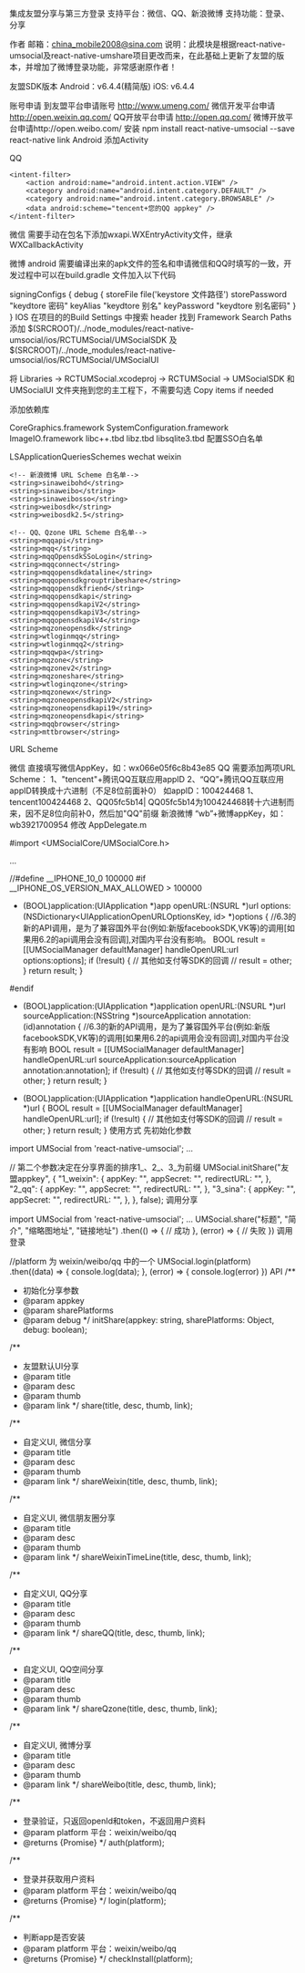 集成友盟分享与第三方登录
支持平台：微信、QQ、新浪微博
支持功能：登录、分享

作者
邮箱：china_mobile2008@sina.com
说明：此模块是根据react-native-umsocial及react-native-umshare项目更改而来，在此基础上更新了友盟的版本，并增加了微博登录功能，非常感谢原作者！

友盟SDK版本
Android：v6.4.4(精简版)
iOS: v6.4.4

账号申请
到友盟平台申请账号 http://www.umeng.com/
微信开发平台申请 http://open.weixin.qq.com/
QQ开放平台申请 http://open.qq.com/
微博开放平台申请http://open.weibo.com/
安装
npm install react-native-umsocial --save
react-native link
Android
添加Activity

QQ
<activity
    android:name="com.umeng.qq.tencent.AuthActivity"
    android:launchMode="singleTask"
    android:noHistory="true" >

    <intent-filter>
        <action android:name="android.intent.action.VIEW" />
        <category android:name="android.intent.category.DEFAULT" />
        <category android:name="android.intent.category.BROWSABLE" />
        <data android:scheme="tencent+您的QQ appkey" />
    </intent-filter>
</activity>

<activity
    android:name="com.umeng.qq.tencent.AssistActivity"
    android:screenOrientation="portrait"
    android:theme="@android:style/Theme.Translucent.NoTitleBar"
    android:configChanges="orientation|keyboardHidden|screenSize"/>
微信
<activity
    android:name=".wxapi.WXEntryActivity"
    android:configChanges="keyboardHidden|orientation|screenSize"
    android:exported="true"
    android:screenOrientation="portrait"
    android:theme="@android:style/Theme.Translucent.NoTitleBar" />
需要手动在包名下添加wxapi.WXEntryActivity文件，继承WXCallbackActivity

微博
<activity
	android:name="com.umeng.socialize.editorpage.ShareActivity"
            android:theme="@style/Theme.UMDefault"
            android:excludeFromRecents="true"/>
android 需要编译出来的apk文件的签名和申请微信和QQ时填写的一致，开发过程中可以在build.gradle 文件加入以下代码

signingConfigs {
        debug {
            storeFile file('keystore 文件路径')
            storePassword "keydtore 密码"
            keyAlias "keydtore 别名"
            keyPassword "keydtore 别名密码"
        }
    }
IOS
在项目的的Build Settings 中搜索 header 找到 Framework Search Paths 添加 $(SRCROOT)/../node_modules/react-native-umsocial/ios/RCTUMSocial/UMSocialSDK 及 $(SRCROOT)/../node_modules/react-native-umsocial/ios/RCTUMSocial/UMSocialUI

将 Libraries -> RCTUMSocial.xcodeproj -> RCTUMSocial -> UMSocialSDK 和 UMSocialUI 文件夹拖到您的主工程下，不需要勾选 Copy items if needed

添加依赖库

CoreGraphics.framework
SystemConfiguration.framework
ImageIO.framework
libc++.tbd
libz.tbd
libsqlite3.tbd
配置SSO白名单

<key>LSApplicationQueriesSchemes</key>
<array>
    <!-- 微信 URL Scheme 白名单-->
    <string>wechat</string>
    <string>weixin</string>

    <!-- 新浪微博 URL Scheme 白名单-->
    <string>sinaweibohd</string>
    <string>sinaweibo</string>
    <string>sinaweibosso</string>
    <string>weibosdk</string>
    <string>weibosdk2.5</string>

    <!-- QQ、Qzone URL Scheme 白名单-->
    <string>mqqapi</string>
    <string>mqq</string>
    <string>mqqOpensdkSSoLogin</string>
    <string>mqqconnect</string>
    <string>mqqopensdkdataline</string>
    <string>mqqopensdkgrouptribeshare</string>
    <string>mqqopensdkfriend</string>
    <string>mqqopensdkapi</string>
    <string>mqqopensdkapiV2</string>
    <string>mqqopensdkapiV3</string>
    <string>mqqopensdkapiV4</string>
    <string>mqzoneopensdk</string>
    <string>wtloginmqq</string>
    <string>wtloginmqq2</string>
    <string>mqqwpa</string>
    <string>mqzone</string>
    <string>mqzonev2</string>
    <string>mqzoneshare</string>
    <string>wtloginqzone</string>
    <string>mqzonewx</string>
    <string>mqzoneopensdkapiV2</string>
    <string>mqzoneopensdkapi19</string>
    <string>mqzoneopensdkapi</string>
    <string>mqqbrowser</string>
    <string>mttbrowser</string>

</array>
URL Scheme

微信
直接填写微信AppKey，如：wx066e05f6c8b43e85
QQ 需要添加两项URL Scheme： 1、"tencent"+腾讯QQ互联应用appID
2、“QQ”+腾讯QQ互联应用appID转换成十六进制（不足8位前面补0） 如appID：100424468 1、tencent100424468
2、QQ05fc5b14| QQ05fc5b14为100424468转十六进制而来，因不足8位向前补0，然后加"QQ"前缀
新浪微博 “wb”+微博appKey，如：wb3921700954
修改 AppDelegate.m

#import <UMSocialCore/UMSocialCore.h>

...

//#define __IPHONE_10_0    100000
#if __IPHONE_OS_VERSION_MAX_ALLOWED > 100000
- (BOOL)application:(UIApplication *)app openURL:(NSURL *)url options:(NSDictionary<UIApplicationOpenURLOptionsKey, id> *)options
{
  //6.3的新的API调用，是为了兼容国外平台(例如:新版facebookSDK,VK等)的调用[如果用6.2的api调用会没有回调],对国内平台没有影响。
  BOOL result = [[UMSocialManager defaultManager]  handleOpenURL:url options:options];
  if (!result) {
    // 其他如支付等SDK的回调
    // result = other;
  }
  return result;
}

#endif

- (BOOL)application:(UIApplication *)application openURL:(NSURL *)url sourceApplication:(NSString *)sourceApplication annotation:(id)annotation
{
  //6.3的新的API调用，是为了兼容国外平台(例如:新版facebookSDK,VK等)的调用[如果用6.2的api调用会没有回调],对国内平台没有影响
  BOOL result = [[UMSocialManager defaultManager] handleOpenURL:url sourceApplication:sourceApplication annotation:annotation];
  if (!result) {
    // 其他如支付等SDK的回调
    // result = other;
  }
  return result;
}

- (BOOL)application:(UIApplication *)application handleOpenURL:(NSURL *)url
{
  BOOL result = [[UMSocialManager defaultManager] handleOpenURL:url];
  if (!result) {
    // 其他如支付等SDK的回调
    // result = other;
  }
  return result;
}
使用方式
先初始化参数

import UMSocial from 'react-native-umsocial';
...

// 第二个参数决定在分享界面的排序1_、2_、3_为前缀
UMSocial.initShare("友盟appkey", 
	{
        "1_weixin": {
            appKey: "",
            appSecret: "",
            redirectURL: "",
        },
        "2_qq": {
            appKey: "",
            appSecret: "",
            redirectURL: "",
        },
        "3_sina": {
            appKey: "",
            appSecret: "",
            redirectURL: "",
        },
    },
    false);
调用分享

import UMSocial from 'react-native-umsocial';
...
UMSocial.share("标题", "简介", "缩略图地址", "链接地址")
.then(() => {
	// 成功
}, (error) => {
	// 失败
})
调用登录

//platform 为 weixin/weibo/qq 中的一个
UMSocial.login(platform)
    .then((data) => {
        console.log(data);
    }, (error) => {
        console.log(error)
    })
API
/**
 * 初始化分享参数
 * @param appkey
 * @param sharePlatforms
 * @param debug
 */
initShare(appkey: string, sharePlatforms: Object, debug: boolean);

/**
 * 友盟默认UI分享
 * @param title
 * @param desc
 * @param thumb
 * @param link
 */
share(title, desc, thumb, link);

/**
 * 自定义UI, 微信分享
 * @param title
 * @param desc
 * @param thumb
 * @param link
 */
shareWeixin(title, desc, thumb, link);

/**
 * 自定义UI, 微信朋友圈分享
 * @param title
 * @param desc
 * @param thumb
 * @param link
 */
shareWeixinTimeLine(title, desc, thumb, link);

/**
 * 自定义UI, QQ分享
 * @param title
 * @param desc
 * @param thumb
 * @param link
 */
shareQQ(title, desc, thumb, link);

/**
 * 自定义UI, QQ空间分享
 * @param title
 * @param desc
 * @param thumb
 * @param link
 */
shareQzone(title, desc, thumb, link);

/**
 * 自定义UI, 微博分享
 * @param title
 * @param desc
 * @param thumb
 * @param link
 */
shareWeibo(title, desc, thumb, link);

/**
 * 登录验证，只返回openId和token，不返回用户资料
 * @param platform 平台：weixin/weibo/qq
 * @returns {Promise}
 */
auth(platform);

/**
 * 登录并获取用户资料
 * @param platform 平台：weixin/weibo/qq
 * @returns {Promise}
 */
login(platform);

/**
 * 判断app是否安装
 * @param platform 平台：weixin/weibo/qq
 * @returns {Promise}
 */
checkInstall(platform);
